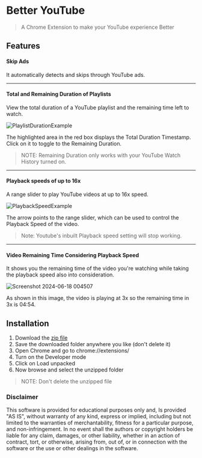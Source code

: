 # Better YouTube

> A Chrome Extension to make your YouTube experience Better

## Features

#### Skip Ads

It automatically detects and skips through YouTube ads.

---

#### Total and Remaining Duration of Playlists

View the total duration of a YouTube playlist and the remaining time left to watch.

![PlaylistDurationExample](https://github.com/AnanjanRaghavKhajuria/BetterYouTube/assets/116965579/9d6b0c9d-2111-477c-82a0-f38eb8f1c389)

The highlighted area in the red box displays the Total Duration Timestamp. Click on it to toggle to the Remaining Duration.

> NOTE: Remaining Duration only works with your YouTube Watch History turned on.

---

#### Playback speeds of up to 16x

A range slider to play YouTube videos at up to 16x speed.

![PlaybackSpeedExample](https://github.com/AnanjanRaghavKhajuria/BetterYouTube/assets/116965579/fa7ac7cb-e953-43ed-b2a7-ff492b44c9f7)

The arrow points to the range slider, which can be used to control the Playback Speed of the video.

> Note: Youtube's inbuilt Playback speed setting will stop working.

---

#### Video Remaining Time Considering Playback Speed

It shows you the remaining time of the video you're watching while taking the playback speed also into consideration.

![Screenshot 2024-06-18 004507](https://github.com/AnanjanRaghavKhajuria/BetterYouTube/assets/116965579/b48f177c-3aec-4731-b8c3-7c240702982e)

As shown in this image, the video is playing at 3x so the remaining time in 3x is 04:54.

## Installation

1. Download the [zip file](https://github.com/AnanjanRaghavKhajuria/BetterYouTube/archive/refs/heads/main.zip)
2. Save the downloaded folder anywhere you like (don't delete it)
3. Open Chrome and go to chrome://extensions/
4. Turn on the Developer mode
5. Click on Load unpacked 
6. Now browse and select the unzipped folder

> NOTE: Don't delete the unzipped file


### Disclaimer

 This software is provided for educational purposes only and, Is provided "AS IS", without warranty of any kind, express or implied, including but not limited to the warranties of merchantability, fitness for a particular purpose, and non-infringement. In no event shall the authors or copyright holders be liable for any claim, damages, or other liability, whether in an action of contract, tort, or otherwise, arising from, out of, or in connection with the software or the use or other dealings in the software.
